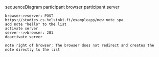 sequenceDiagram
    participant browser
    participant server

    browser->>server: POST https://studies.cs.helsinki.fi/exampleapp/new_note_spa
    add note "hello" to the list
    activate server
    server-->>browser: 201
    deactivate server

    note right of browser: The browser does not redirect and creates the note directly to the list





